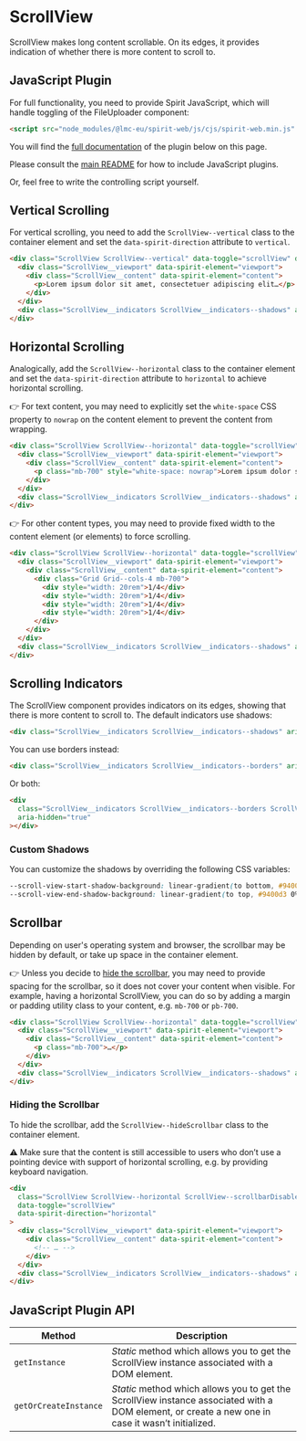 # ScrollView

ScrollView makes long content scrollable. On its edges, it provides indication of whether there is more content to scroll to.

## JavaScript Plugin

For full functionality, you need to provide Spirit JavaScript, which will handle toggling of the FileUploader component:

```html
<script src="node_modules/@lmc-eu/spirit-web/js/cjs/spirit-web.min.js" async></script>
```

You will find the [full documentation](#javascript-plugin-api) of the plugin below on this page.

Please consult the [main README][web-readme] for how to include JavaScript plugins.

Or, feel free to write the controlling script yourself.

## Vertical Scrolling

For vertical scrolling, you need to add the `ScrollView--vertical` class to the container element and set the
`data-spirit-direction` attribute to `vertical`.

```html
<div class="ScrollView ScrollView--vertical" data-toggle="scrollView" data-spirit-direction="vertical">
  <div class="ScrollView__viewport" data-spirit-element="viewport">
    <div class="ScrollView__content" data-spirit-element="content">
      <p>Lorem ipsum dolor sit amet, consectetuer adipiscing elit…</p>
    </div>
  </div>
  <div class="ScrollView__indicators ScrollView__indicators--shadows" aria-hidden="true"></div>
</div>
```

## Horizontal Scrolling

Analogically, add the `ScrollView--horizontal` class to the container element and set the `data-spirit-direction` attribute to
`horizontal` to achieve horizontal scrolling.

👉 For text content, you may need to explicitly set the `white-space` CSS property to `nowrap` on the content element to prevent the
content from wrapping.

```html
<div class="ScrollView ScrollView--horizontal" data-toggle="scrollView" data-spirit-direction="horizontal">
  <div class="ScrollView__viewport" data-spirit-element="viewport">
    <div class="ScrollView__content" data-spirit-element="content">
      <p class="mb-700" style="white-space: nowrap">Lorem ipsum dolor sit amet, consectetuer adipiscing elit…</p>
    </div>
  </div>
  <div class="ScrollView__indicators ScrollView__indicators--shadows" aria-hidden="true"></div>
</div>
```

👉 For other content types, you may need to provide fixed width to the content element (or elements) to force scrolling.

```html
<div class="ScrollView ScrollView--horizontal" data-toggle="scrollView" data-spirit-direction="horizontal">
  <div class="ScrollView__viewport" data-spirit-element="viewport">
    <div class="ScrollView__content" data-spirit-element="content">
      <div class="Grid Grid--cols-4 mb-700">
        <div style="width: 20rem">1/4</div>
        <div style="width: 20rem">1/4</div>
        <div style="width: 20rem">1/4</div>
        <div style="width: 20rem">1/4</div>
      </div>
    </div>
  </div>
  <div class="ScrollView__indicators ScrollView__indicators--shadows" aria-hidden="true"></div>
</div>
```

## Scrolling Indicators

The ScrollView component provides indicators on its edges, showing that there is more content to scroll to. The default indicators
use shadows:

```html
<div class="ScrollView__indicators ScrollView__indicators--shadows" aria-hidden="true"></div>
```

You can use borders instead:

```html
<div class="ScrollView__indicators ScrollView__indicators--borders" aria-hidden="true"></div>
```

Or both:

```html
<div
  class="ScrollView__indicators ScrollView__indicators--borders ScrollView__indicators--shadows"
  aria-hidden="true"
></div>
```

### Custom Shadows

You can customize the shadows by overriding the following CSS variables:

```css
--scroll-view-start-shadow-background: linear-gradient(to bottom, #9400d3 0%, #9400d300 100%);
--scroll-view-end-shadow-background: linear-gradient(to top, #9400d3 0%, #9400d300 100%);
```

## Scrollbar

Depending on user's operating system and browser, the scrollbar may be hidden by default, or take up space in the container element.

👉 Unless you decide to [hide the scrollbar](#hiding-the-scrollbar), you may need to provide spacing for the scrollbar, so it does
not cover your content when visible. For example, having a horizontal ScrollView, you can do so by adding a margin or padding utility
class to your content, e.g. `mb-700` or `pb-700`.

```html
<div class="ScrollView ScrollView--horizontal" data-toggle="scrollView" data-spirit-direction="horizontal">
  <div class="ScrollView__viewport" data-spirit-element="viewport">
    <div class="ScrollView__content" data-spirit-element="content">
      <p class="mb-700">…</p>
    </div>
  </div>
  <div class="ScrollView__indicators ScrollView__indicators--shadows" aria-hidden="true"></div>
</div>
```

### Hiding the Scrollbar

To hide the scrollbar, add the `ScrollView--hideScrollbar` class to the container element.

⚠️ Make sure that the content is still accessible to users who don’t use a pointing device with support of horizontal scrolling, e.g. by providing keyboard navigation.

```html
<div
  class="ScrollView ScrollView--horizontal ScrollView--scrollbarDisabled"
  data-toggle="scrollView"
  data-spirit-direction="horizontal"
>
  <div class="ScrollView__viewport" data-spirit-element="viewport">
    <div class="ScrollView__content" data-spirit-element="content">
      <!-- … -->
    </div>
  </div>
  <div class="ScrollView__indicators ScrollView__indicators--shadows" aria-hidden="true"></div>
</div>
```

## JavaScript Plugin API

| Method                | Description                                                                                                                                       |
| --------------------- | ------------------------------------------------------------------------------------------------------------------------------------------------- |
| `getInstance`         | _Static_ method which allows you to get the ScrollView instance associated with a DOM element.                                                    |
| `getOrCreateInstance` | _Static_ method which allows you to get the ScrollView instance associated with a DOM element, or create a new one in case it wasn’t initialized. |

[web-readme]: https://github.com/lmc-eu/spirit-design-system/blob/main/packages/web/README.md
